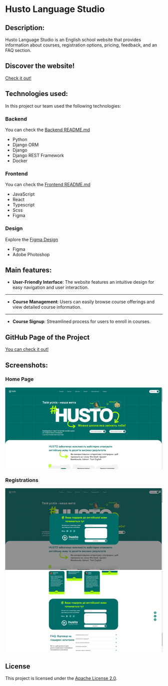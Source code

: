 # Husto Language Studio


## Description:
Husto Language Studio is an English school website that provides information about courses, registration options, pricing, feedback, and an FAQ section.

## Discover the website!
[Check it out!](some_link)


## Technologies used:
In this project our team used the following technologies:

### Backend
You can check the [Backend README.md](backend/README.md)
- Python
- Django ORM
- Django
- Django REST Framework
- Docker

### Frontend
You can check the [Frontend README.md](frontend/README.md)
- JavaScript
- React
- Typescript
- Scss
- Figma

### Design
Explore the [Figma Design](https://www.figma.com/design/driXkAJFNb7fWjbvXJnsAh/Husto-language-school?node-id=0-1&t=xlzbrgMUzBRIj85F-1)
- Figma
- Adobe Photoshop


## Main features:
- **User-Friendly Interface**:
  The website features an intuitive design for easy navigation and user interaction.
---

- **Course Management**:
  Users can easily browse course offerings and view detailed course information.
---

- **Course Signup**:
  Streamlined process for users to enroll in courses.


## GitHub Page of the Project
[You can check it out!](https://team94mate.github.io/husto_language_studio/)


## Screenshots:
### Home Page
![Home Page](screenshots/home_page.png)

### Registrations
![Registration Form - Upper Section](screenshots/upper_registration_form.png)
![Registration Form - Main Section](screenshots/main_registration_form.png)


## License
This project is licensed under the [Apache License 2.0](LICENSE).
